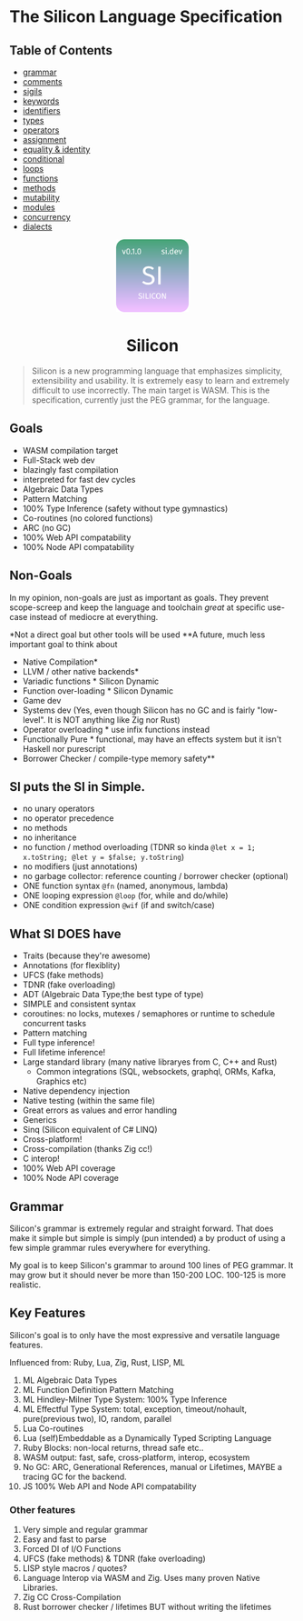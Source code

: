 # The Silicon Language Specification

## Table of Contents

- [grammar](./docs/grammar.md)
- [comments](./docs/comments.md)
- [sigils](./docs/sigils.md)
- [keywords](./docs/keywords.md)
- [identifiers](./docs/identifiers)
- [types](./docs/types.md)
- [operators](./docs/operators.md)
- [assignment](./docs/assignment.md)
- [equality & identity](./docs/equality-identity.md)
- [conditional](./docs/conditional.md)
- [loops](./docs/loops.md)
- [functions](./docs/functions.md)
- [methods](./docs/tdnr.md)
- [mutability](./docs/mutability.md)
- [modules](./docs/modules.md)
- [concurrency](./docs/concurrency.md)
- [dialects](./docs/dialects.md)

<p align="center">
  <img src="assets/si.svg" height="128px" width="128px" />
</p>

<h1 align="center">Silicon</h1>

> Silicon is a new programming language that emphasizes simplicity, extensibility and usability. It is extremely easy to learn and extremely difficult to use incorrectly. The main target is WASM. This is the specification, currently just the PEG grammar, for the language.

## Goals

- WASM compilation target
- Full-Stack web dev
- blazingly fast compilation
- interpreted for fast dev cycles
- Algebraic Data Types
- Pattern Matching
- 100% Type Inference (safety without type gymnastics)
- Co-routines (no colored functions)
- ARC (no GC)
- 100% Web API compatability
- 100% Node API compatability

## Non-Goals

In my opinion, non-goals are just as important as goals. They prevent scope-screep and keep the language and toolchain _great_ at specific use-case instead of mediocre at everything.

\*Not a direct goal but other tools will be used
\*\*A future, much less important goal to think about

- Native Compilation\*
- LLVM / other native backends\*
- Variadic functions \* Silicon Dynamic
- Function over-loading \* Silicon Dynamic
- Game dev
- Systems dev (Yes, even though Silicon has no GC and is fairly "low-level". It is NOT anything like Zig nor Rust)
- Operator overloading \* use infix functions instead
- Functionally Pure \* functional, may have an effects system but it isn't Haskell nor purescript
- Borrower Checker / compile-type memory safety\*\*

## SI puts the SI in Simple.

- no unary operators
- no operator precedence
- no methods
- no inheritance
- no function / method overloading (TDNR so kinda `@let x = 1; x.toString; @let y = $false; y.toString`)
- no modifiers (just annotations)
- no garbage collector: reference counting / borrower checker (optional)
- ONE function syntax `@fn` (named, anonymous, lambda)
- ONE looping expression `@loop` (for, while and do/while)
- ONE condition expression `@wif` (if and switch/case)

## What SI DOES have

- Traits (because they're awesome)
- Annotations (for flexiblity)
- UFCS (fake methods)
- TDNR (fake overloading)
- ADT (Algebraic Data Type;the best type of type)
- SIMPLE and consistent syntax
- coroutines: no locks, mutexes / semaphores or runtime to schedule concurrent tasks
- Pattern matching
- Full type inference!
- Full lifetime inference!
- Large standard library (many native libraryes from C, C++ and Rust)
  - Common integrations (SQL, websockets, graphql, ORMs, Kafka, Graphics etc)
- Native dependency injection
- Native testing (within the same file)
- Great errors as values and error handling
- Generics
- Sinq (Silicon equivalent of C# LINQ)
- Cross-platform!
- Cross-compilation (thanks Zig cc!)
- C interop!
- 100% Web API coverage
- 100% Node API coverage

## Grammar

Silicon's grammar is extremely regular and straight forward. That does make it simple but simple is simply (pun intended) a
by product of using a few simple grammar rules everywhere for everything.

My goal is to keep Silicon's grammar to around 100 lines of PEG grammar. It may grow but it should never be more than 150-200 LOC. 100-125 is more realistic.

## Key Features

Silicon's goal is to only have the most expressive and versatile language features.

Influenced from: Ruby, Lua, Zig, Rust, LISP, ML

1. ML Algebraic Data Types
1. ML Function Definition Pattern Matching
1. ML Hindley-Milner Type System: 100% Type Inference
1. ML Effectful Type System: total, exception, timeout/nohault, pure(previous two), IO, random, parallel
1. Lua Co-routines
1. Lua (self)Embeddable as a Dynamically Typed Scripting Language
1. Ruby Blocks: non-local returns, thread safe etc..
1. WASM output: fast, safe, cross-platform, interop, ecosystem
1. No GC: ARC, Generational References, manual or Lifetimes, MAYBE a tracing GC for the backend.
1. JS 100% Web API and Node API compatability

### Other features

1. Very simple and regular grammar
1. Easy and fast to parse
1. Forced DI of I/O Functions
1. UFCS (fake methods) & TDNR (fake overloading)
1. LISP style macros / quotes?
1. Language Interop via WASM and Zig. Uses many proven Native Libraries.
1. Zig CC Cross-Compilation
1. Rust borrower checker / lifetimes BUT without writing the lifetimes

